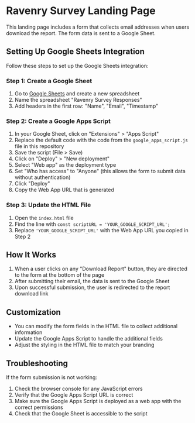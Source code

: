 # Ravenry Survey Landing Page

This landing page includes a form that collects email addresses when users download the report. The form data is sent to a Google Sheet.

## Setting Up Google Sheets Integration

Follow these steps to set up the Google Sheets integration:

### Step 1: Create a Google Sheet

1. Go to [Google Sheets](https://sheets.google.com) and create a new spreadsheet
2. Name the spreadsheet "Ravenry Survey Responses"
3. Add headers in the first row: "Name", "Email", "Timestamp"

### Step 2: Create a Google Apps Script

1. In your Google Sheet, click on "Extensions" > "Apps Script"
2. Replace the default code with the code from the `google_apps_script.js` file in this repository
3. Save the script (File > Save)
4. Click on "Deploy" > "New deployment"
5. Select "Web app" as the deployment type
6. Set "Who has access" to "Anyone" (this allows the form to submit data without authentication)
7. Click "Deploy"
8. Copy the Web App URL that is generated

### Step 3: Update the HTML File

1. Open the `index.html` file
2. Find the line with `const scriptURL = 'YOUR_GOOGLE_SCRIPT_URL';`
3. Replace `'YOUR_GOOGLE_SCRIPT_URL'` with the Web App URL you copied in Step 2

## How It Works

1. When a user clicks on any "Download Report" button, they are directed to the form at the bottom of the page
2. After submitting their email, the data is sent to the Google Sheet
3. Upon successful submission, the user is redirected to the report download link

## Customization

- You can modify the form fields in the HTML file to collect additional information
- Update the Google Apps Script to handle the additional fields
- Adjust the styling in the HTML file to match your branding

## Troubleshooting

If the form submission is not working:

1. Check the browser console for any JavaScript errors
2. Verify that the Google Apps Script URL is correct
3. Make sure the Google Apps Script is deployed as a web app with the correct permissions
4. Check that the Google Sheet is accessible to the script